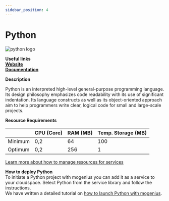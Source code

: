 ```yaml
---
sidebar_position: 4
---
```


# Python

![python logo](https://api.dev.mogenius.com/file/id/fce6fc6e-a933-4ead-abf4-c835073c66be)

**Useful links**  
**[Website](https://www.python.org/)**  
**[Documentation](https://docs.python.org/)**  

**Description**

Python is an interpreted high-level general-purpose programming language. Its design philosophy emphasizes code readability with its use of significant indentation. Its language constructs as well as its object-oriented approach aim to help programmers write clear, logical code for small and large-scale projects.

**Resource Requirements**

||CPU (Core)|RAM (MB)  |Temp. Storage (MB)|
|--|--|--|--|
| Minimum | 0,2 |64| 100
| Optimum | 0,2 |256| 1

[Learn more about how to manage resources for services](./../cloud-management/resource-management.md)

**How to deploy Python**  
To initiate a Python project with mogenius you can add it as a service to your cloudspace. Select Python from the service library and follow the instructions.  
We have written a detailed tutorial on [how to launch Python with mogenius](./../tutorials/deploy%20python.md).
